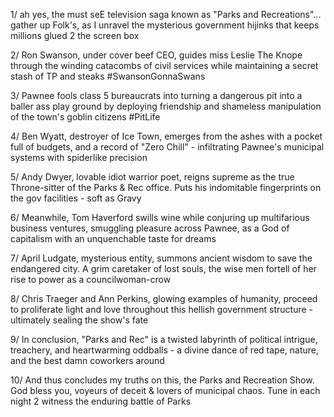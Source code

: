 1/ ah yes, the must seE television saga known as "Parks and Recreations"... gather up Folk's, as I unravel the mysterious government hijinks that keeps millions glued 2 the screen box

2/ Ron Swanson, under cover beef CEO, guides miss Leslie The Knope through the winding catacombs of civil services while maintaining a secret stash of TP and steaks #SwansonGonnaSwans 

3/ Pawnee fools class 5 bureaucrats into turning a dangerous pit into a baller ass play ground by deploying friendship and shameless manipulation of the town's goblin citizens #PitLife

4/ Ben Wyatt, destroyer of Ice Town, emerges from the ashes with a pocket full of budgets, and a record of "Zero Chill" - infiltrating Pawnee's municipal systems with spiderlike precision

5/ Andy Dwyer, lovable idiot warrior poet, reigns supreme as the true Throne-sitter of the Parks & Rec office. Puts his indomitable fingerprints on the gov facilities - soft as Gravy

6/ Meanwhile, Tom Haverford swills wine while conjuring up multifarious business ventures, smuggling pleasure across Pawnee, as a God of capitalism with an unquenchable taste for dreams

7/ April Ludgate, mysterious entity, summons ancient wisdom to save the endangered city. A grim caretaker of lost souls, the wise men fortell of her rise to power as a councilwoman-crow

8/ Chris Traeger and Ann Perkins, glowing examples of humanity, proceed to proliferate light and love throughout this hellish government structure - ultimately sealing the show's fate

9/ In conclusion, "Parks and Rec" is a twisted labyrinth of political intrigue, treachery, and heartwarming oddballs - a divine dance of red tape, nature, and the best damn coworkers around

10/ And thus concludes my truths on this, the Parks and Recreation Show. God bless you, voyeurs of deceit & lovers of municipal chaos. Tune in each night 2 witness the enduring battle of Parks